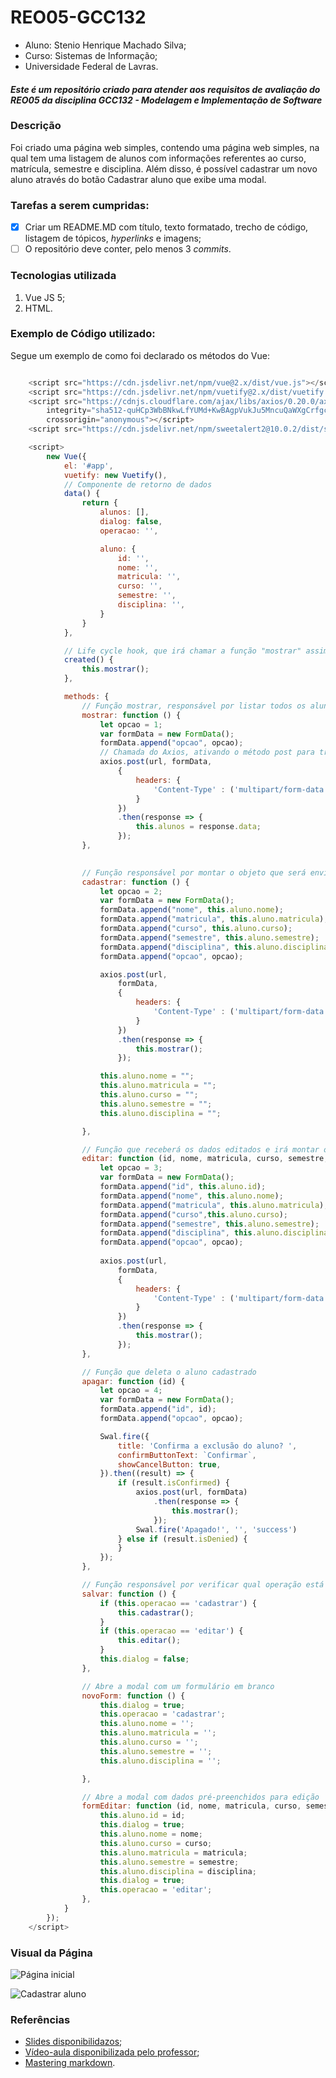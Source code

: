 # REO05-GCC132

* Aluno: Stenio Henrique Machado Silva;
* Curso: Sistemas de Informação; 
* Universidade Federal de Lavras. 

#### *Este é um repositório criado para atender aos requisitos de avaliação do REO05 da disciplina GCC132 - Modelagem e Implementação de Software*

### Descrição 

Foi criado uma página web simples, contendo  uma página web simples, na qual tem uma listagem de alunos com informações referentes ao curso, matrícula, semestre e disciplina. Além disso, é possível cadastrar um novo aluno através do botão Cadastrar aluno que exibe uma modal.  

### Tarefas a serem cumpridas: 
- [X] Criar um README.MD com título, texto formatado, trecho de código, listagem de tópicos, *hyperlinks* e imagens; 
- [ ] O repositório deve conter, pelo menos 3 *commits*.  

### Tecnologias utilizada 

1) Vue JS 5; 
2) HTML. 

### Exemplo de Código utilizado: 
Segue um exemplo de como foi declarado os métodos do Vue: 

```javascript

	<script src="https://cdn.jsdelivr.net/npm/vue@2.x/dist/vue.js"></script>
	<script src="https://cdn.jsdelivr.net/npm/vuetify@2.x/dist/vuetify.js"></script>
	<script src="https://cdnjs.cloudflare.com/ajax/libs/axios/0.20.0/axios.min.js"
		integrity="sha512-quHCp3WbBNkwLfYUMd+KwBAgpVukJu5MncuQaWXgCrfgcxCJAq/fo+oqrRKOj+UKEmyMCG3tb8RB63W+EmrOBg=="
		crossorigin="anonymous"></script>
	<script src="https://cdn.jsdelivr.net/npm/sweetalert2@10.0.2/dist/sweetalert2.all.min.js"></script>

	<script>
		new Vue({
			el: '#app',
			vuetify: new Vuetify(),
			// Componente de retorno de dados 
			data() {
				return {
					alunos: [],
					dialog: false,
					operacao: '',

					aluno: {
						id: '',
						nome: '',
						matricula: '',
						curso: '',
						semestre: '',
						disciplina: '', 
					}
				}
			},

			// Life cycle hook, que irá chamar a função "mostrar" assim que o componente for criado
			created() {
				this.mostrar(); 
			},

			methods: {
				// Função mostrar, responsável por listar todos os alunos cadastrados
				mostrar: function () {
					let opcao = 1; 
					var formData = new FormData(); 
					formData.append("opcao", opcao); 
					// Chamada do Axios, ativando o método post para troca de dados 
					axios.post(url, formData, 
						{ 
							headers: { 
								'Content-Type' : ('multipart/form-data charset=utf-8; boundary=' + Math.random().toString().substr(2))
							}
						})
						.then(response => {
							this.alunos = response.data;
						});
				},
	

				// Função responsável por montar o objeto que será enviado ao backend quando for cadastrado um novo aluno 
				cadastrar: function () {
					let opcao = 2; 
					var formData = new FormData();
					formData.append("nome", this.aluno.nome); 
					formData.append("matricula", this.aluno.matricula); 
					formData.append("curso", this.aluno.curso); 
					formData.append("semestre", this.aluno.semestre); 
					formData.append("disciplina", this.aluno.disciplina);
					formData.append("opcao", opcao); 

					axios.post(url,
						formData, 	
						{
							headers: { 
								'Content-Type' : ('multipart/form-data charset=utf-8; boundary=' + Math.random().toString().substr(2))
							}
						})
						.then(response => {
							this.mostrar();
						});

					this.aluno.nome = "";
					this.aluno.matricula = "";
					this.aluno.curso = "";
					this.aluno.semestre = "";
					this.aluno.disciplina = "";

				},

				// Função que receberá os dados editados e irá montar o objeto para que seja salvo no banco as edições.
				editar: function (id, nome, matricula, curso, semestre, disciplina) {
					let opcao = 3; 
					var formData = new FormData();
					formData.append("id", this.aluno.id);
					formData.append("nome", this.aluno.nome); 
					formData.append("matricula", this.aluno.matricula); 
					formData.append("curso",this.aluno.curso); 
					formData.append("semestre", this.aluno.semestre); 
					formData.append("disciplina", this.aluno.disciplina); 
					formData.append("opcao", opcao);
					
					axios.post(url, 
						formData, 
						{
							headers: { 
								'Content-Type' : ('multipart/form-data charset=utf-8; boundary=' + Math.random().toString().substr(2))
							}	
						})
						.then(response => {
							this.mostrar();
						});
				},

				// Função que deleta o aluno cadastrado
				apagar: function (id) {
					let opcao = 4; 
					var formData = new FormData();
					formData.append("id", id);
					formData.append("opcao", opcao); 

					Swal.fire({
						title: 'Confirma a exclusão do aluno? ',
						confirmButtonText: `Confirmar`,
						showCancelButton: true,
					}).then((result) => {
						if (result.isConfirmed) {
							axios.post(url, formData)
								.then(response => {
									this.mostrar();
								});
							Swal.fire('Apagado!', '', 'success')
						} else if (result.isDenied) {
						}
					});
				},

				// Função responsável por verificar qual operação está sendo realizada no form e chamar a função editar ou cadastrar de acordo com a op realizada
				salvar: function () {
					if (this.operacao == 'cadastrar') {
						this.cadastrar();
					}
					if (this.operacao == 'editar') {
						this.editar();
					}
					this.dialog = false;
				},

				// Abre a modal com um formulário em branco
				novoForm: function () {
					this.dialog = true;
					this.operacao = 'cadastrar';
					this.aluno.nome = '';
					this.aluno.matricula = '';
					this.aluno.curso = '';
					this.aluno.semestre = '';
					this.aluno.disciplina = ''; 

				},

				// Abre a modal com dados pré-preenchidos para edição 
				formEditar: function (id, nome, matricula, curso, semestre, disciplina, cidade, estado, imagem) {
					this.aluno.id = id;
					this.dialog = true;
					this.aluno.nome = nome;
					this.aluno.curso = curso;
					this.aluno.matricula = matricula;
					this.aluno.semestre = semestre;
					this.aluno.disciplina = disciplina; 
					this.dialog = true;
					this.operacao = 'editar';
				},
			}
		});
	</script>

```

### Visual da Página 

![Página inicial](https://user-images.githubusercontent.com/56547429/133850427-4446f734-b255-44b7-a3bc-ef9b442fa5e0.png)

![Cadastrar aluno](https://user-images.githubusercontent.com/56547429/133851565-8a2e1e68-856a-4675-9f81-8b0b7dcbae8c.png)

### Referências

* [Slides disponibilidazos](https://docs.google.com/presentation/d/1Ylr_-kYaAO-g24-viO84H8LpECCr37BArE4vMFT84SQ/edit#slide=id.g6063c73386_0_18); 
* [Vídeo-aula disponibilizada pelo professor](https://www.youtube.com/watch?v=m23SzvELfg4); 
* [Mastering markdown](https://guides.github.com/features/mastering-markdown/).

